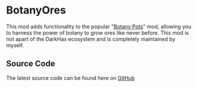 # BotanyOres

This mod adds functionality to the popular "[Botany Pots](https://www.curseforge.com/minecraft/mc-mods/botany-pots)"  mod, allowing you to harness the power of botany to grow ores like never before. This mod is not apart of the DarkHax ecosystem and is completely maintained by myself.

## Source Code

The latest source code can be found here on [GitHub](https://github.com/JustSkitzo/BotanyOres)
